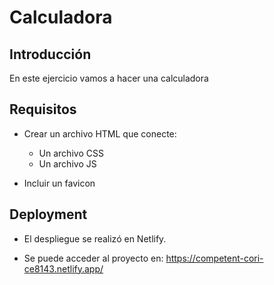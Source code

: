 # Calculadora

## Introducción

En este ejercicio vamos a hacer una calculadora

## Requisitos

- Crear un archivo HTML que conecte:
    - Un archivo CSS
    - Un archivo JS

- Incluir un favicon

## Deployment

- El despliegue se realizó en Netlify.

- Se puede acceder al proyecto en: https://competent-cori-ce8143.netlify.app/
